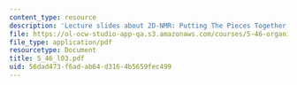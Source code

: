 ```yaml
---
content_type: resource
description: 'Lecture slides about 2D-NMR: Putting The Pieces Together.'
file: https://ol-ocw-studio-app-qa.s3.amazonaws.com/courses/5-46-organic-structure-determination-spring-2007/56dad473f6adab64d3164b5659fec499_5_46_l03.pdf
file_type: application/pdf
resourcetype: Document
title: 5_46_l03.pdf
uid: 56dad473-f6ad-ab64-d316-4b5659fec499
---
```

